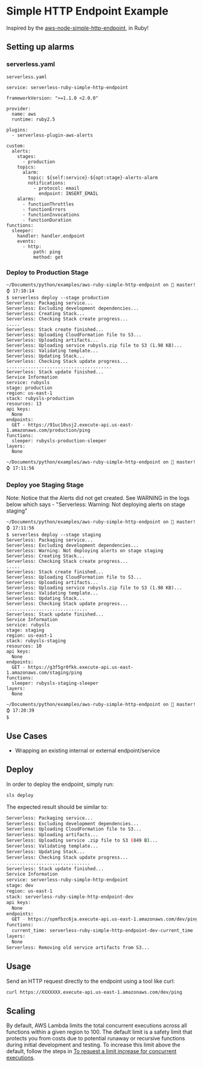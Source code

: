 # Simple HTTP Endpoint Example

Inspired by the [aws-node-simple-http-endpoint](https://github.com/serverless/examples/tree/master/aws-node-simple-http-endpoint), in Ruby!

## Setting up alarms
### serverless.yaml
```
serverless.yaml

service: serverless-ruby-simple-http-endpoint
 
frameworkVersion: ">=1.1.0 <2.0.0"
 
provider:
  name: aws
  runtime: ruby2.5
 
plugins:
  - serverless-plugin-aws-alerts
 
custom:
  alerts:
    stages:
      - production
    topics:
      alarm:
        topic: ${self:service}-${opt:stage}-alerts-alarm
        notifications:
          - protocol: email
            endpoint: INSERT_EMAIL
    alarms:
      - functionThrottles
      - functionErrors
      - functionInvocations
      - functionDuration
functions:
  sleeper:
    handler: handler.endpoint
    events:
      - http:
          path: ping
          method: get
```
### Deploy to Production Stage
```
~/Documents/python/examples/aws-ruby-simple-http-endpoint on  master! ⌚ 17:10:14
$ serverless deploy --stage production
Serverless: Packaging service...
Serverless: Excluding development dependencies...
Serverless: Creating Stack...
Serverless: Checking Stack create progress...
.....
Serverless: Stack create finished...
Serverless: Uploading CloudFormation file to S3...
Serverless: Uploading artifacts...
Serverless: Uploading service rubysls.zip file to S3 (1.98 KB)...
Serverless: Validating template...
Serverless: Updating Stack...
Serverless: Checking Stack update progress...
.......................................
Serverless: Stack update finished...
Service Information
service: rubysls
stage: production
region: us-east-1
stack: rubysls-production
resources: 13
api keys:
  None
endpoints:
  GET - https://91uc10usj2.execute-api.us-east-1.amazonaws.com/production/ping
functions:
  sleeper: rubysls-production-sleeper
layers:
  None
 
~/Documents/python/examples/aws-ruby-simple-http-endpoint on  master! ⌚ 17:11:56
```

### Deploy yoe Staging Stage
Note: Notice that the Alerts did not get created. See WARNING in the logs below which says - "Serverless: Warning: Not deploying alerts on stage staging"
```
~/Documents/python/examples/aws-ruby-simple-http-endpoint on  master! ⌚ 17:11:56
$ serverless deploy --stage staging
Serverless: Packaging service...
Serverless: Excluding development dependencies...
Serverless: Warning: Not deploying alerts on stage staging
Serverless: Creating Stack...
Serverless: Checking Stack create progress...
.....
Serverless: Stack create finished...
Serverless: Uploading CloudFormation file to S3...
Serverless: Uploading artifacts...
Serverless: Uploading service rubysls.zip file to S3 (1.98 KB)...
Serverless: Validating template...
Serverless: Updating Stack...
Serverless: Checking Stack update progress...
..............................
Serverless: Stack update finished...
Service Information
service: rubysls
stage: staging
region: us-east-1
stack: rubysls-staging
resources: 10
api keys:
  None
endpoints:
  GET - https://g3f5gr0fkk.execute-api.us-east-1.amazonaws.com/staging/ping
functions:
  sleeper: rubysls-staging-sleeper
layers:
  None
 
~/Documents/python/examples/aws-ruby-simple-http-endpoint on  master! ⌚ 17:20:39
$
```


## Use Cases

- Wrapping an existing internal or external endpoint/service

## Deploy 

In order to deploy the endpoint, simply run:

```bash
sls deploy
```

The expected result should be similar to:

```bash
Serverless: Packaging service...
Serverless: Excluding development dependencies...
Serverless: Uploading CloudFormation file to S3...
Serverless: Uploading artifacts...
Serverless: Uploading service .zip file to S3 (849 B)...
Serverless: Validating template...
Serverless: Updating Stack...
Serverless: Checking Stack update progress...
...............................
Serverless: Stack update finished...
Service Information
service: serverless-ruby-simple-http-endpoint
stage: dev
region: us-east-1
stack: serverless-ruby-simple-http-endpoint-dev
api keys:
  None
endpoints:
  GET - https://spmfbzc6ja.execute-api.us-east-1.amazonaws.com/dev/ping
functions:
  current_time: serverless-ruby-simple-http-endpoint-dev-current_time
layers:
  None
Serverless: Removing old service artifacts from S3...
```
## Usage

Send an HTTP request directly to the endpoint using a tool like curl:

```bash
curl https://XXXXXXX.execute-api.us-east-1.amazonaws.com/dev/ping
```

## Scaling

By default, AWS Lambda limits the total concurrent executions across all functions within a given region to 100. The default limit is a safety limit that protects you from costs due to potential runaway or recursive functions during initial development and testing. To increase this limit above the default, follow the steps in [To request a limit increase for concurrent executions](http://docs.aws.amazon.com/lambda/latest/dg/concurrent-executions.html#increase-concurrent-executions-limit).
